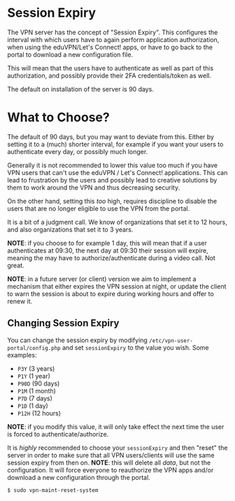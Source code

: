 # Session Expiry

The VPN server has the concept of "Session Expiry". This configures the 
interval with which users have to again perform application authorization, 
when using the eduVPN/Let's Connect! apps, or have to go back to the portal to
download a new configuration file.

This will mean that the users have to authenticate as well as part of this 
authorization, and possibly provide their 2FA credentials/token as well.

The default on installation of the server is 90 days.

# What to Choose?

The default of 90 days, but you may want to deviate from this. Either by 
setting it to a (much) shorter interval, for example if you want your users to
authenticate every day, or possibly much longer.

Generally it is not recommended to lower this value too much if you have VPN 
users that can't use the eduVPN / Let's Connect! applications. This can lead 
to frustration by the users and possibly lead to creative solutions by them to
work around the VPN and thus decreasing security. 

On the other hand, setting this _too_ high, requires discipline to disable the
users that are no longer eligible to use the VPN from the portal.

It is a bit of a judgment call. We know of organizations that set it to 12 
hours, and also organizations that set it to 3 years.

**NOTE**: if you choose to for example 1 day, this will mean that if a user
authenticates at 09:30, the next day at 09:30 their session will expire, 
meaning the may have to authorize/authenticate during a video call. Not great.

**NOTE**: in a future server (or client) version we aim to implement a 
mechanism that either expires the VPN session at night, or update the client 
to warn the session is about to expire during working hours and offer to renew
it.

## Changing Session Expiry

You can change the session expiry by modifying 
`/etc/vpn-user-portal/config.php` and set `sessionExpiry` to the value you 
wish. Some examples:

- `P3Y` (3 years)
- `P1Y` (1 year)
- `P90D` (90 days)
- `P1M` (1 month)
- `P7D` (7 days)
- `P1D` (1 day)
- `P12H` (12 hours)

**NOTE**: if you modify this value, it will only take effect the next time the 
user is forced to authenticate/authorize.

It is *highly* recommended to choose your `sessionExpiry` and then "reset" the
server in order to make sure that all VPN users/clients will use the same 
session expiry from then on. **NOTE**: this will delete all _data_, but not the
configuration. It will force everyone to reauthorize the VPN apps and/or 
download a new configuration through the portal.

```
$ sudo vpn-maint-reset-system
```
